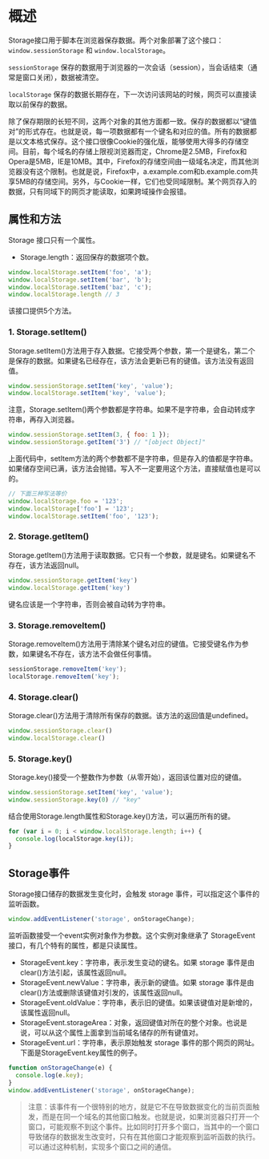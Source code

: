 # 概述
Storage接口用于脚本在浏览器保存数据。两个对象部署了这个接口：`window.sessionStorage` 和 `window.localStorage`。  

`sessionStorage` 保存的数据用于浏览器的一次会话（session），当会话结束（通常是窗口关闭），数据被清空。  

`localStorage` 保存的数据长期存在，下一次访问该网站的时候，网页可以直接读取以前保存的数据。

除了保存期限的长短不同，这两个对象的其他方面都一致。保存的数据都以“键值对”的形式存在。也就是说，每一项数据都有一个键名和对应的值。所有的数据都是以文本格式保存。这个接口很像Cookie的强化版，能够使用大得多的存储空间。目前，每个域名的存储上限视浏览器而定，Chrome是2.5MB，Firefox和Opera是5MB，IE是10MB。其中，Firefox的存储空间由一级域名决定，而其他浏览器没有这个限制。也就是说，Firefox中，a.example.com和b.example.com共享5MB的存储空间。另外，与Cookie一样，它们也受同域限制。某个网页存入的数据，只有同域下的网页才能读取，如果跨域操作会报错。

## 属性和方法
Storage 接口只有一个属性。
  - Storage.length：返回保存的数据项个数。
```js
window.localStorage.setItem('foo', 'a');
window.localStorage.setItem('bar', 'b');
window.localStorage.setItem('baz', 'c');
window.localStorage.length // 3
```
该接口提供5个方法。
### 1. Storage.setItem()
Storage.setItem()方法用于存入数据。它接受两个参数，第一个是键名，第二个是保存的数据。如果键名已经存在，该方法会更新已有的键值。该方法没有返回值。
```js
window.sessionStorage.setItem('key', 'value');
window.localStorage.setItem('key', 'value');
```
注意，Storage.setItem()两个参数都是字符串。如果不是字符串，会自动转成字符串，再存入浏览器。
```js
window.sessionStorage.setItem(3, { foo: 1 });
window.sessionStorage.getItem('3') // "[object Object]"
```
上面代码中，setItem方法的两个参数都不是字符串，但是存入的值都是字符串。如果储存空间已满，该方法会抛错。写入不一定要用这个方法，直接赋值也是可以的。
```js
// 下面三种写法等价
window.localStorage.foo = '123';
window.localStorage['foo'] = '123';
window.localStorage.setItem('foo', '123');
```

### 2. Storage.getItem()
Storage.getItem()方法用于读取数据。它只有一个参数，就是键名。如果键名不存在，该方法返回null。
```js
window.sessionStorage.getItem('key')
window.localStorage.getItem('key')
```
键名应该是一个字符串，否则会被自动转为字符串。

### 3. Storage.removeItem()
Storage.removeItem()方法用于清除某个键名对应的键值。它接受键名作为参数，如果键名不存在，该方法不会做任何事情。
```js
sessionStorage.removeItem('key');
localStorage.removeItem('key');
```

### 4. Storage.clear()
Storage.clear()方法用于清除所有保存的数据。该方法的返回值是undefined。
```js
window.sessionStorage.clear()
window.localStorage.clear()
```

### 5. Storage.key()
Storage.key()接受一个整数作为参数（从零开始），返回该位置对应的键值。
```js
window.sessionStorage.setItem('key', 'value');
window.sessionStorage.key(0) // "key"
```
结合使用Storage.length属性和Storage.key()方法，可以遍历所有的键。
```js
for (var i = 0; i < window.localStorage.length; i++) {
  console.log(localStorage.key(i));
}
```

## Storage事件
Storage接口储存的数据发生变化时，会触发 storage 事件，可以指定这个事件的监听函数。
```js
window.addEventListener('storage', onStorageChange);
```
监听函数接受一个event实例对象作为参数。这个实例对象继承了 StorageEvent 接口，有几个特有的属性，都是只读属性。
  - StorageEvent.key：字符串，表示发生变动的键名。如果 storage 事件是由clear()方法引起，该属性返回null。
  - StorageEvent.newValue：字符串，表示新的键值。如果 storage 事件是由clear()方法或删除该键值对引发的，该属性返回null。
  - StorageEvent.oldValue：字符串，表示旧的键值。如果该键值对是新增的，该属性返回null。
  - StorageEvent.storageArea：对象，返回键值对所在的整个对象。也说是说，可以从这个属性上面拿到当前域名储存的所有键值对。
  - StorageEvent.url：字符串，表示原始触发 storage 事件的那个网页的网址。
下面是StorageEvent.key属性的例子。

```js
function onStorageChange(e) {
  console.log(e.key);
}
window.addEventListener('storage', onStorageChange);
```

> 注意：该事件有一个很特别的地方，就是它不在导致数据变化的当前页面触发，而是在同一个域名的其他窗口触发。也就是说，如果浏览器只打开一个窗口，可能观察不到这个事件。比如同时打开多个窗口，当其中的一个窗口导致储存的数据发生改变时，只有在其他窗口才能观察到监听函数的执行。可以通过这种机制，实现多个窗口之间的通信。